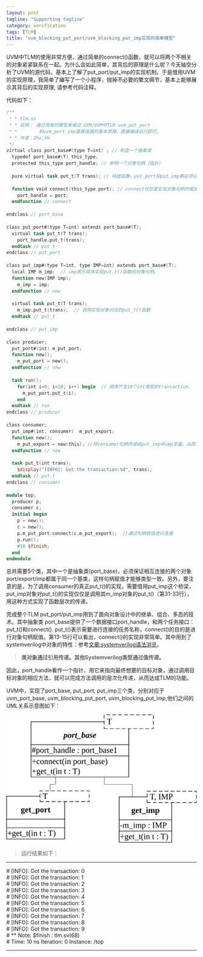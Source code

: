 ```yaml
---
layout: post
tagline: "Supporting tagline"
category: verification
tags: [TLM]
title: "uvm_blocking_put_port/uvm_blocking_put_imp实现的简单模型"
---
```


UVM中TLM的使用非常方便，通过简单的connect()函数，就可以将两个不相关的对象紧紧联系在一起。为什么会如此简单，其背后的原理是什么呢？今天抽空分析了UVM的源代码，基本上了解了put_port/put_imp的实现机制。于是借用UVM的实现原理，我简单了编写了一个小程序，抛掉不必要的繁文缛节，基本上能够展示其背后的实现原理, 请参考代码注释。

代码如下：

```verilog
/**
 * * tlm.sv 
 * * 说明： 通过简单的模型来阐述 UVM/OVM中TLM uvm_put_port
 * *        和uvm_port_imp直接连接的基本原理。直接编译运行即可。
 * * 作者：Zhu,YH
 */
virtual class port_base#(type T=int) ; // 构造一个抽象类
  typedef port_base#(T) this_type;
  protected this_type port_handle; // 申明一个对象句柄（指针）

  pure virtual task put_t(T trans); // 纯虚函数，put_port和put_imp都必须以它为基类

  function void connect(this_type port); // connect仅仅是实现对象句柄的赋值
    port_handle = port;
  endfunction // connect

endclass // port_base

class put_port#(type T=int) extends port_base#(T);
  virtual task put_t(T trans);
    port_handle.put_t(trans);
  endtask // put_t
endclass // put_port

class put_imp#(type T=int, type IMP=int) extends port_base#(T);
  local IMP m_imp;  // imp表示具体实现put_t()函数的对象句柄。
  function new(IMP imp);
    m_imp = imp;
  endfunction // new

  virtual task put_t(T trans);
    m_imp.put_t(trans);  // 调用实现对象对应的put_t()函数
  endtask // put_t

endclass // put_imp

class producer;
  put_port#(int) m_put_port;
  function new();
    m_put_port = new();
  endfunction // new

  task run();
    for(int i=0; i<10; i++) begin  // 顺序产生10个int类型的transaction.
      m_put_port.put_t(i);
    end
  endtask // run
endclass // producer

class consumer;
  put_imp#(int, consumer)  m_put_export;
  function new();
    m_put_export = new(this); //将consumer句柄传递给put_imp中imp变量，从而实现接管put_t()最终实现
  endfunction // new

  task put_t(int trans);
    $display("[INFO]: Got the transaction:%d", trans);
  endtask // put_t
endclass // consumer

module top;
  producer p;
  consumer c;
  initial begin
    p = new();
    c = new();
    p.m_put_port.connect(c.m_put_export);  //通过句柄赋值进行连接
    p.run();
    #10 $finish;
  end
endmodule
```

总共需要5个类，其中一个是抽象类(port_base)，必须保证相互连接的两个对象port/export/imp都属于同一个基类，这样句柄赋值才能够类型一致。另外，要注意的是，为了调用consumer的真正put_t()的实现，需要借用put_imp这个桥梁，put_imp对象对put_t()的实现仅仅是调用其m_imp对象的put_t()（第31-33行），用这种方式实现了函数层次的传递。

  完成整个TLM put_port/put_imp用到了面向对象设计中的继承、组合、多态的技术。其中抽象类  port_base提供了一个数据接口port_handle，和两个任务接口：put_t()和connect().  put_t()表示需要进行连接的任务名称，connect()的目的是进行对象句柄赋值。第13-15行可以看出，connect()的实现非常简单。其中用到了systemverilog中对象的特性：参考[文章:systemverilog语法浏览](https://wkongzhu.github.io/digital/2010/10/27/sysverilog-browse)。

> **类对象通过引用传递。其他Systemverilog类型通过值传递。** 

因此，port_handle看作一个指针，用它来指向最终想要的目标对象，通过调用目标对象的相应方法，就可以完成方法调用的层次化传递，从而达成TLM的功能。

 UVM中，实现了port_base, put_port, put_imp三个类，分别对应于uvm_port_base, uvm_blocking_put_port, uvm_blocking_put_imp,他们之间的UML关系示意图如下：

![tlm_get](img/tlm_get.svg)

> 运行结果如下：

------

\# [INFO]: Got the transaction:     0   
\# [INFO]: Got the transaction:     1    
\# [INFO]: Got the transaction:     2    
\# [INFO]: Got the transaction:     3    
\# [INFO]: Got the transaction:     4    
\# [INFO]: Got the transaction:     5    
\# [INFO]: Got the transaction:     6    
\# [INFO]: Got the transaction:     7    
\# [INFO]: Got the transaction:     8    
\# [INFO]: Got the transaction:     9    
\# ** Note: $finish  : tlm.sv(68)    
\#  Time: 10 ns Iteration: 0 Instance: /top

------

